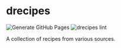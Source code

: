# drecipes

![Generate GitHub Pages](https://github.com/iSkore/drecipes/workflows/Generate%20GitHub%20Pages/badge.svg)
![drecipes lint](https://github.com/iSkore/drecipes/workflows/drecipes%20lint/badge.svg)


A collection of recipes from various sources.
